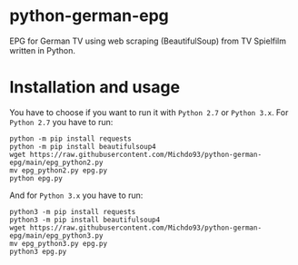 # python-german-epg
EPG for German TV using web scraping (BeautifulSoup) from TV Spielfilm written in Python.

# Installation and usage

You have to choose if you want to run it with `Python 2.7` or `Python 3.x`. For `Python 2.7` you have to run:

```
python -m pip install requests
python -m pip install beautifulsoup4
wget https://raw.githubusercontent.com/Michdo93/python-german-epg/main/epg_python2.py
mv epg_python2.py epg.py
python epg.py
```

And for `Python 3.x` you have to run:

```
python3 -m pip install requests
python3 -m pip install beautifulsoup4
wget https://raw.githubusercontent.com/Michdo93/python-german-epg/main/epg_python3.py
mv epg_python3.py epg.py
python3 epg.py
```
